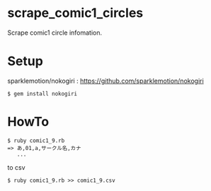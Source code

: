 # scrape_comic1_circles
Scrape comic1 circle infomation.

# Setup
sparklemotion/nokogiri : https://github.com/sparklemotion/nokogiri
```
$ gem install nokogiri
```

# HowTo
```
$ ruby comic1_9.rb
=> あ,01,a,サークル名,カナ
   ...
```

to csv
```
$ ruby comic1_9.rb >> comic1_9.csv
```
